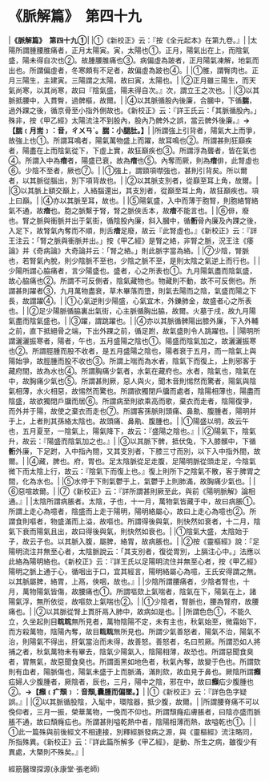 # 《脈解篇》　第四十九

|**《脈解篇》　第四十九①**|
|①《新校正》云：『按《全元起本》在第九卷。』|
|太陽所謂腫腰脽痛者，正月太陽寅。寅，太陽也①。正月，陽氣出在上，而陰氣盛，陽未得自次也②。故腫腰脽痛也③。病偏虛為跛者，正月陽氣凍解，地氣而出也。所謂偏虛者，冬寒頗有不足者，故偏虛為跛也④。|
|①脽，謂臀肉也。正月三陽生，主建寅。三陽謂之太陽，故曰寅，太陽也。|
|②正月雖三陽生，而天氣尚寒，以其尚寒，故曰『陰氣盛，陽未得自次。』次，謂立王之次也。|
|③以其脈抵腰中，入貫臀，過髀樞，故爾。|
|④以其脈循股內後廉，合膕中，下循**腨**，過外踝之後，循京骨至小指外側故也。《新校正》云：『詳王氏云：「其脈循股內。」殊非，按《甲乙經》太陽流注不到股內，股內乃髀外之誤，當云髀外後廉。』**→【腨﹝月耑﹞：音，ㄔㄨㄢˋ。腨：小腿肚。】**|
|所謂強上引背者，陽氣大上而爭，故強上也①。所謂耳鳴者，陽氣萬物盛上而躍，故耳鳴也②。所謂甚則狂巔疾者，陽盡在上而陰氣從下，下虛上實，故狂巔疾也③。所謂浮為聾者，皆在氣也④。所謂入中為**瘖**者，陽盛已衰，故為**瘖**也⑤。內奪而厥，則為**瘖**俳，此腎虛也⑥。少陰不至者，厥也⑦。|
|①強上，謂頸項噤強也，甚則引背矣。所以爾者，以其脈從腦出，別下項背故也。|
|②以其脈支別者，從巔至耳上角，故爾。|
|③以其脈上額交巔上，入絡腦還出，其支別者，從巔至耳上角，故狂巔疾也。項上曰巔。|
|④亦以其脈至耳，故也。|
|⑤陽氣盛，入中而薄于胞腎，則胞絡腎絡氣不通，故**瘖**也。胞之脈繫于腎，腎之脈俠舌本，故**瘖**不能言也。|
|⑥俳，廢也。腎之脈與衝脈并出于氣街，循陰股內廉，斜入膕中，循**䯒**骨內廉及內踝之後，入足下，故腎氣內奪而不順，則舌**瘖**足廢，故云『此腎虛也。』《新校正》云：『詳王注云：「腎之脈與衝脈并出。」按《甲乙經》是腎之絡，非腎之脈，況王注《痿論》并《奇病論》大奇論并云：「腎之絡。」則此脈字當為絡。|
|⑦少陰，腎脈也，若腎氣內脫，則少陰脈不至也，少陰之脈不至，是則太陰之氣逆上而行也。|
|少陽所謂心脇痛者，言少陽盛也。盛者，心之所表也①。九月陽氣盡而陰氣盛，故心脇痛也②。所謂不可反側者，陰氣藏物也。物藏則不動，故不可反側也。所謂甚則躍者③，九月萬物盡衰，草木畢落而墮，則氣去陽而之陰，氣盛而陽之下長，故謂躍④。|
|①心氣逆則少陽盛，心氣宜木，外鑠肺金，故盛者心之所表也。|
|②足少陽脈循脇裏出氣街，心主脈循胸出脇，故爾。火墓于戌，故九月陽氣盡而陰氣盛也。|
|③躍，謂跳躍也。|
|④亦以其脈循髀陽出膝外廉，下入外輔之前，直下抵絕骨之端，下出外踝之前，循足跗，故氣盛則令人跳躍也。|
|陽明所謂灑灑振寒者，陽者，午也，五月盛陽之陰也①。陽盛而陰氣加之，故灑灑振寒也②。所謂脛腫而股不收者，是五月盛陽之陰也，陽者衰于五月，而一陰氣上與陽始爭，故脛腫而股不收也③。所謂上喘而為水者，陰氣下而復上，上則邪客于藏府間，故為水也④。所謂胸痛少氣者，水氣在藏府也。水者，陰氣也，陰氣在中，故胸痛少氣也⑤。所謂甚則厥，惡人與火，聞木音則惕然而驚者，陽氣與陰氣相薄，水火相惡，故惕然而驚也。所謂欲獨閉戶牖而處者，陰陽相薄也，陽盡而陰盛，故欲獨閉戶牖而居⑥。所謂病至則欲乘高而歌，棄衣而走者，陰陽復爭，而外并于陽，故使之棄衣而走也⑦。所謂客孫脈則頭痛、鼻鼽、腹腫者，陽明并于上，上者則其孫絡太陰也。故頭痛、鼻鼽、腹腫也。|
|①陽盛以明，故云午也，五月夏至，一陰氣上，陽氣降下，故云：『盛陽之陰也。』|
|②陽氣下，陰氣升，故云：『陽盛而陰氣加之也。』|
|③以其脈下髀，抵伏兔，下入膝髕中，下循**䯒**外廉，下足跗，入中指內間，又其支別者，下膝三寸而別，以下入中指外間，故爾。|
|④藏，脾也。府，胃也。足太陰脈從足走腹，足陽明脈從頭走足，今陰氣微下而太陰上行，故云：『陰氣下而復上也。』復上則所下之陰氣不散，客于脾胃之間，化為水也。|
|⑤水停于下則氣鬱于上，氣鬱于上則肺滿，故胸痛少氣也。|
|⑥惡喧故爾。|
|⑦《新校正》云：『詳所謂甚則厥至此，與前《陽明脈解》論相通。』|
|太陰所謂病脹者。太陰，子也，十一月，萬物氣皆藏于中，故曰病脹①。所謂上走心為噫者，陰盛而上走于陽明，陽明絡屬心，故曰上走心為噫也②。所謂食則嘔者，物盛滿而上溢，故嘔也。所謂得後與氣，則快然如衰者，十二月，陰氣下衰而陽氣且出，故曰得後與氣，則快然如衰也。|
|①陰氣大盛，太陰始于子，故云子也。以其脈入腹，屬脾，絡胃，故病脹也。|
|②按《靈樞經》說：『足陽明流注并無至心者，太陰脈說云：「其支別者，復從胃別，上膈注心中。」法應以此絡為陽明絡也。《新校正》云：『詳王氏以足陽明流住并無至心者，按《甲乙經》陽明之脈上通于心，循咽出于口，宜其經言，陽明絡屬心為噫，王氏安得謂之無。以其脈屬脾，絡胃，上鬲，俠咽，故也。』|
|少陰所謂腰痛者，少陰者腎也，十月，萬物陽氣皆傷，故腰痛也①。所謂嘔欬上氣喘者，陰氣在下，陽氣在上，諸陽氣浮，無所依從，故嘔欬上氣喘也②。|
|①少陰者，腎脈也，腰為腎府，故腰痛也。|
|②以其脈從腎上貫肝鬲入肺中，故病如是也。|
|所謂色色①，不能久立，久坐起則目**䀮䀮**無所見者，萬物陰陽不定，未有主也，秋氣始至，微霜始下，而方殺萬物，陰陽內奪，故目**䀮䀮**無所見也。所謂少氣善怒者，陽氣不治，陽氣不治，則陽氣不得出，肝氣當治而未得，故善怒。善怒者，名曰煎厥。所謂恐如人將捕之者，秋氣萬物未有畢去，陰氣少陽氣入，陰陽相薄，故恐也。所謂惡聞食臭者，胃無氣，故惡聞食臭也。所謂面黑如地色者，秋氣內奪，故變于色也。所謂欬則有血者，陽脈傷也，陽氣未盛于上而脈滿，滿則欬，故血見于鼻也。厥陰所謂**㿗**疝婦人少腹腫者，厥陰者，辰也，三月，陽中之陰，邪在中，故曰**㿗**疝少腹腫也②。**→【****㿗****﹝疒頹﹞：音頹,囊腫而偏墜。】**|
|①《新校正》云：『詳色色字疑誤。』|
|②以其脈循股陰，入髦中，環陰器，抵少腹，故爾。|
|所謂腰脊痛不可以俛仰者，三月一振，榮華萬物，一俛而不仰也。所謂頹癃疝膚脹者，曰陰亦盛而脈脹不通，故曰頹癃疝也。所謂甚則嗌乾熱中者，陰陽相薄而熱，故嗌乾也①。|
|①此一篇殊與前後經文不相連接，別釋經脈發病之源，與《靈樞經》流注略同，所指殊異。《新校正》云：『詳此篇所解多《甲乙經》，是動、所生之病，雖復少有異處，大槩則不殊矣。』|


經筋醫理探源(永康堂‧張老師)


